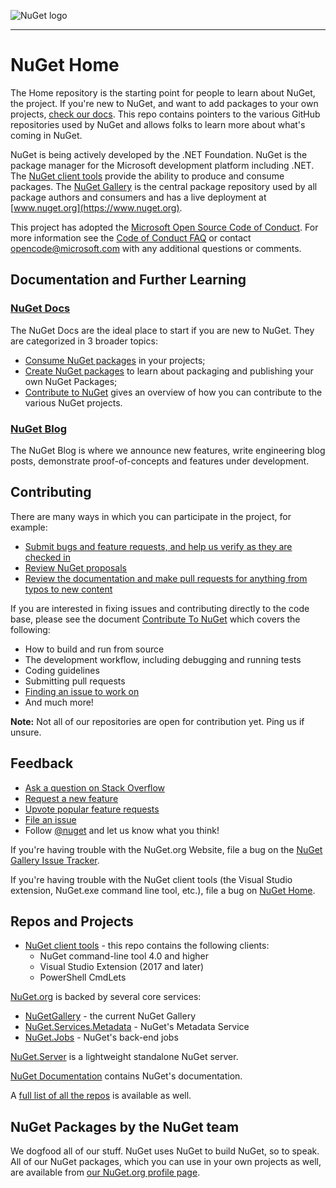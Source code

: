 ![NuGet logo](https://raw.githubusercontent.com/NuGet/Home/dev/resources/nuget.png)

-----

# NuGet Home

The Home repository is the starting point for people to learn about NuGet, the project. If you're new to NuGet, and want to add packages to your own projects, [check our docs](http://docs.nuget.org). This repo contains pointers to the various GitHub repositories used by NuGet and allows folks to learn more about what's coming in NuGet.

NuGet is being actively developed by the .NET Foundation. NuGet is the package manager for the Microsoft development platform including .NET. The [NuGet client tools](https://github.com/nuget/nuget.client) provide the ability to produce and consume packages. The [NuGet Gallery](https://github.com/NuGet/NuGetGallery) is the central package repository used by all package authors and consumers and has a live deployment at [www.nuget.org](https://www.nuget.org).

This project has adopted the [Microsoft Open Source Code of Conduct](https://opensource.microsoft.com/codeofconduct/). For more information see the [Code of Conduct FAQ](https://opensource.microsoft.com/codeofconduct/faq/) or contact [opencode@microsoft.com](mailto:opencode@microsoft.com) with any additional questions or comments.

## Documentation and Further Learning

### [NuGet Docs](http://docs.microsoft.com/en-us/nuget)

The NuGet Docs are the ideal place to start if you are new to NuGet. They are categorized in 3 broader topics:

* [Consume NuGet packages](https://docs.nuget.org/ndocs/consume-packages/overview-and-workflow) in your projects;
* [Create NuGet packages](https://docs.nuget.org/ndocs/create-packages/overview-and-workflow) to learn about packaging and publishing your own NuGet Packages;
* [Contribute to NuGet](https://github.com/NuGet/Home/wiki/Contribute-to-NuGet) gives an overview of how you can contribute to the various NuGet projects.

### [NuGet Blog](http://blog.nuget.org/)

The NuGet Blog is where we announce new features, write engineering blog posts, demonstrate proof-of-concepts and features under development.

## Contributing

There are many ways in which you can participate in the project, for example:

* [Submit bugs and feature requests, and help us verify as they are checked in](https://github.com/NuGet/Home/wiki/Submitting-Bugs-and-Suggestions)
* [Review NuGet proposals](https://github.com/NuGet/Home/pulls)
* [Review the documentation and make pull requests for anything from typos to new content](https://github.com/NuGet/docs.microsoft.com-nuget)

If you are interested in fixing issues and contributing directly to the code base, please see the document [Contribute To NuGet](https://github.com/NuGet/Home/wiki/Contribute-to-NuGet) which covers the following:

* How to build and run from source
* The development workflow, including debugging and running tests
* Coding guidelines
* Submitting pull requests
* [Finding an issue to work on](https://github.com/NuGet/Home/issues?q=is%3Aopen+is%3Aissue+label%3A%22Up+for+Grabs%22)
* And much more!

**Note:** Not all of our repositories are open for contribution yet. Ping us if unsure.

## Feedback

* [Ask a question on Stack Overflow](https://stackoverflow.com/questions/tagged/nuget)
* [Request a new feature](https://github.com/NuGet/Home/wiki/Submitting-Bugs-and-Suggestions#suggestions-and-feature-requests)
* [Upvote popular feature requests](https://github.com/NuGet/Home/issues?q=is%3Aissue+is%3Aopen+sort%3Areactions-%2B1-desc)
* [File an issue](https://github.com/NuGet/Home/wiki/Submitting-Bugs-and-Suggestions#before-submitting-an-issue)
* Follow [@nuget](https://twitter.com/nuget) and let us know what you think!

If you're having trouble with the NuGet.org Website, file a bug on the [NuGet Gallery Issue Tracker](https://github.com/nuget/NuGetGallery/issues). 

If you're having trouble with the NuGet client tools (the Visual Studio extension, NuGet.exe command line tool, etc.), file a bug on [NuGet Home](https://github.com/nuget/home/issues).

## Repos and Projects

* [NuGet client tools](https://github.com/nuget/nuget.client) - this repo contains the following clients:
  * NuGet command-line tool 4.0 and higher
  * Visual Studio Extension (2017 and later)
  * PowerShell CmdLets
 
[NuGet.org](https://www.nuget.org/) is backed by several core services:

* [NuGetGallery](https://github.com/NuGet/NuGetGallery) - the current NuGet Gallery
* [NuGet.Services.Metadata](https://github.com/NuGet/NuGet.Services.Metadata) - NuGet's Metadata Service
* [NuGet.Jobs](https://github.com/NuGet/NuGet.Jobs) - NuGet's back-end jobs

[NuGet.Server](https://github.com/NuGet/NuGet.Server) is a lightweight standalone NuGet server.

[NuGet Documentation](https://github.com/NuGet/docs.microsoft.com-nuget) contains NuGet's documentation. 

A [full list of all the repos](https://github.com/NuGet) is available as well.

## NuGet Packages by the NuGet team

We dogfood all of our stuff. NuGet uses NuGet to build NuGet, so to speak. All of our NuGet packages, which you can use in your own projects as well, are available from [our NuGet.org profile page](https://www.nuget.org/profiles/nuget).
